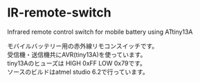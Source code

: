 # IR-remote-switch
Infrared remote control switch for mobile battery using ATtiny13A  
  
モバイルバッテリー用の赤外線リモコンスイッチです。  
受信機・送信機共にAVR(tiny13A)を使っています。  
tiny13Aのヒューズは HIGH 0xFF LOW 0x79です。  
ソースのビルドはatmel studio 6.2で行っています。  
